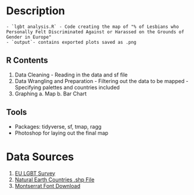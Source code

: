 # Description
	- `lgbt analysis.R` - Code creating the map of "% of Lesbians who Personally Felt Discriminated Against or Harassed on the Grounds of Gender in Europe"
	- `output`- contains exported plots saved as .png 

## R Contents
1. Data Cleaning
		- Reading in the data and sf file
2. Data Wrangling and Preparation
		- Filtering out the data to be mapped
		- Specifying palettes and countries included
3. Graphing
		a. Map
		b. Bar Chart


## Tools
 - Packages: tidyverse, sf, tmap, ragg
 - Photoshop for laying out the final map


# Data Sources
1. [EU LGBT Survey](https://raw.githubusercontent.com/r-lgbtq/tidyrainbow/main/data/2022/2022-08-15/EU-LGBT-Survey/LGBT_Survey_Discrimination.csv)
2. [Natural Earth Countries .shp File](https://www.naturalearthdata.com/downloads/10m-cultural-vectors/10m-admin-0-countries/)
3. [Montserrat Font Download](https://fonts.google.com/specimen/Montserrat)
